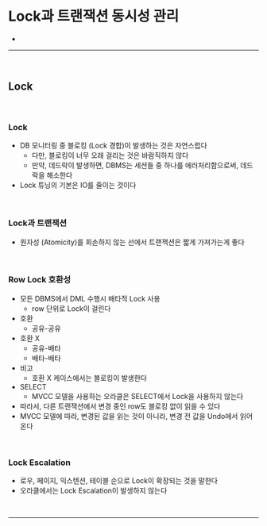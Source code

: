 # Lock과 트랜잭션 동시성 관리
> 
* 

<hr>
<br>

## Lock
#### 

<br>

### Lock
* DB 모니터링 중 블로킹 (Lock 경합)이 발생하는 것은 자연스럽다
  * 다만, 블로킹이 너무 오래 걸리는 것은 바람직하지 않다
  * 만약, 데드락이 발생하면, DBMS는 세션들 중 하나를 에러처리함으로써, 데드락을 해소한다
* Lock 튜닝의 기본은 IO를 줄이는 것이다

<br>

### Lock과 트랜잭션
* 원자성 (Atomicity)를 회손하지 않는 선에서 트랜잭션은 짧게 가져가는게 좋다

<br>

### Row Lock 호환성
* 모든 DBMS에서 DML 수행시 배타적 Lock 사용
  * row 단위로 Lock이 걸린다
* 호환
  * 공유-공유
* 호환 X
  * 공유-배타
  * 배타-배타
* 비고
  * 호환 X 케이스에서는 블로킹이 발생한다
* SELECT
  * MVCC 모델을 사용하는 오라클은 SELECT에서 Lock을 사용하지 않는다
 * 따라서, 다른 트랜잭션에서 변경 중인 row도 블로킹 없이 읽을 수 있다
  * MVCC 모델에 따라, 변경된 값을 읽는 것이 아니라, 변경 전 값을 Undo에서 읽어온다

<br>

### Lock Escalation
* 로우, 페이지, 익스텐션, 테이블 순으로 Lock이 확장되는 것을 말한다
* 오라클에서는 Lock Escalation이 발생하지 않는다

<br>
<hr>
<br>
